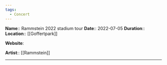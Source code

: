 ```yaml
---
tags:
  - Concert
---
```

**Name**:: Rammstein 2022 stadium tour
**Date**:: 2022-07-05
**Duration**:: 
**Location**:: [[Goffertpark]]

**Website**: 

**Artist**:: [[Rammstein]]

---
